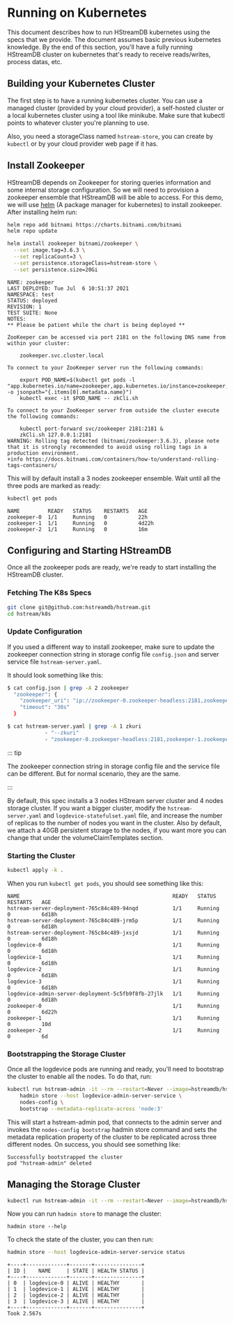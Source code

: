 # Running on Kubernetes

This document describes how to run HStreamDB kubernetes using the specs that we
provide. The document assumes basic previous kubernetes knowledge. By the end of
this section, you'll have a fully running HStreamDB cluster on kubernetes that's
ready to receive reads/writes, process datas, etc.

## Building your Kubernetes Cluster

The first step is to have a running kubernetes cluster. You can use a managed
cluster (provided by your cloud provider), a self-hosted cluster or a local
kubernetes cluster using a tool like minikube. Make sure that kubectl points to
whatever cluster you're planning to use.

Also, you need a storageClass named `hstream-store`, you can create by `kubectl`
or by your cloud provider web page if it has.

## Install Zookeeper

HStreamDB depends on Zookeeper for storing queries information and some internal
storage configuration. So we will need to provision a zookeeper ensemble that
HStreamDB will be able to access. For this demo, we will use
[helm](https://helm.sh/) (A package manager for kubernetes) to install
zookeeper. After installing helm run:

```sh
helm repo add bitnami https://charts.bitnami.com/bitnami
helm repo update

helm install zookeeper bitnami/zookeeper \
  --set image.tag=3.6.3 \
  --set replicaCount=3 \
  --set persistence.storageClass=hstream-store \
  --set persistence.size=20Gi
```

```
NAME: zookeeper
LAST DEPLOYED: Tue Jul  6 10:51:37 2021
NAMESPACE: test
STATUS: deployed
REVISION: 1
TEST SUITE: None
NOTES:
** Please be patient while the chart is being deployed **

ZooKeeper can be accessed via port 2181 on the following DNS name from within your cluster:

    zookeeper.svc.cluster.local

To connect to your ZooKeeper server run the following commands:

    export POD_NAME=$(kubectl get pods -l "app.kubernetes.io/name=zookeeper,app.kubernetes.io/instance=zookeeper,app.kubernetes.io/component=zookeeper" -o jsonpath="{.items[0].metadata.name}")
    kubectl exec -it $POD_NAME -- zkCli.sh

To connect to your ZooKeeper server from outside the cluster execute the following commands:

    kubectl port-forward svc/zookeeper 2181:2181 &
    zkCli.sh 127.0.0.1:2181
WARNING: Rolling tag detected (bitnami/zookeeper:3.6.3), please note that it is strongly recommended to avoid using rolling tags in a production environment.
+info https://docs.bitnami.com/containers/how-to/understand-rolling-tags-containers/
```

This will by default install a 3 nodes zookeeper ensemble. Wait until all the
three pods are marked as ready:

```sh
kubectl get pods
```

```
NAME         READY   STATUS    RESTARTS   AGE
zookeeper-0  1/1     Running   0          22h
zookeeper-1  1/1     Running   0          4d22h
zookeeper-2  1/1     Running   0          16m
```

## Configuring and Starting HStreamDB

Once all the zookeeper pods are ready, we're ready to start installing the
HStreamDB cluster.

### Fetching The K8s Specs

```sh
git clone git@github.com:hstreamdb/hstream.git
cd hstream/k8s
```

### Update Configuration

If you used a different way to install zookeeper, make sure to update the
zookeeper connection string in storage config file `config.json` and server
service file `hstream-server.yaml`.

It should look something like this:

```sh
$ cat config.json | grep -A 2 zookeeper
  "zookeeper": {
    "zookeeper_uri": "ip://zookeeper-0.zookeeper-headless:2181,zookeeper-1.zookeeper-headless:2181,zookeeper-2.zookeeper-headless:2181",
    "timeout": "30s"
  }

$ cat hstream-server.yaml | grep -A 1 zkuri
            - "--zkuri"
            - "zookeeper-0.zookeeper-headless:2181,zookeeper-1.zookeeper-headless:2181,zookeeper-2.zookeeper-headless:2181"
```

::: tip

The zookeeper connection string in storage config file and the service file can
be different. But for normal scenario, they are the same.

:::

By default, this spec installs a 3 nodes HStream server cluster and 4 nodes
storage cluster. If you want a bigger cluster, modify the `hstream-server.yaml`
and `logdevice-statefulset.yaml` file, and increase the number of replicas to
the number of nodes you want in the cluster. Also by default, we attach a 40GB
persistent storage to the nodes, if you want more you can change that under the
volumeClaimTemplates section.

### Starting the Cluster

```sh
kubectl apply -k .
```

When you run `kubectl get pods`, you should see something like this:

```
NAME                                                 READY   STATUS    RESTARTS   AGE
hstream-server-deployment-765c84c489-94nqd           1/1     Running   0          6d18h
hstream-server-deployment-765c84c489-jrm5p           1/1     Running   0          6d18h
hstream-server-deployment-765c84c489-jxsjd           1/1     Running   0          6d18h
logdevice-0                                          1/1     Running   0          6d18h
logdevice-1                                          1/1     Running   0          6d18h
logdevice-2                                          1/1     Running   0          6d18h
logdevice-3                                          1/1     Running   0          6d18h
logdevice-admin-server-deployment-5c5fb9f8fb-27jlk   1/1     Running   0          6d18h
zookeeper-0                                          1/1     Running   0          6d22h
zookeeper-1                                          1/1     Running   0          10d
zookeeper-2                                          1/1     Running   0          6d
```

### Bootstrapping the Storage Cluster

Once all the logdevice pods are running and ready, you'll need to bootstrap the
cluster to enable all the nodes. To do that, run:

```sh
kubectl run hstream-admin -it --rm --restart=Never --image=hstreamdb/hstream:v0.7.0 -- \
    hadmin store --host logdevice-admin-server-service \
    nodes-config \
    bootstrap --metadata-replicate-across 'node:3'
```

This will start a hstream-admin pod, that connects to the admin server and
invokes the `nodes-config bootstrap` hadmin store command and sets the metadata
replication property of the cluster to be replicated across three different
nodes. On success, you should see something like:

```
Successfully bootstrapped the cluster
pod "hstream-admin" deleted
```

## Managing the Storage Cluster

```sh
kubectl run hstream-admin -it --rm --restart=Never --image=hstreamdb/hstream:v0.7.0 -- bash
```

Now you can run `hadmin store` to manage the cluster:

```
hadmin store --help
```

To check the state of the cluster, you can then run:

```sh
hadmin store --host logdevice-admin-server-service status
```

```
+----+-------------+-------+---------------+
| ID |    NAME     | STATE | HEALTH STATUS |
+----+-------------+-------+---------------+
| 0  | logdevice-0 | ALIVE | HEALTHY       |
| 1  | logdevice-1 | ALIVE | HEALTHY       |
| 2  | logdevice-2 | ALIVE | HEALTHY       |
| 3  | logdevice-3 | ALIVE | HEALTHY       |
+----+-------------+-------+---------------+
Took 2.567s
```
